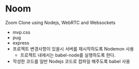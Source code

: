 # Noom

Zoom Clone using Nodejs, WebRTC and Websockets

- mvp.css
- pug
- express
- 프로젝트 변경사항이 있을시 서버를 재시작하도록 Nodemon 사용
  - 프로젝트 내에서는 babel-node를 실행하도록 한다.
- 작성한 코드를 일반 Nodejs 코드로 컴파일 해주도록 babel 사용
